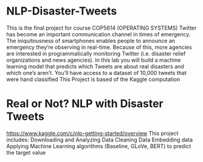# NLP-Disaster-Tweets
This is the final project for course COP5614 (OPERATING SYSTEMS)
Twitter has become an important communication channel in times of emergency.
The iniquitousness of smartphones enables people to announce an emergency they’re observing in real-time. Because of this, more agencies are interested in programmatically monitoring Twitter (i.e. disaster relief organizations and news agencies). In this lab you will build a machine learning model that predicts which Tweets are about real disasters and which one’s aren’t. You’ll have access to a dataset of 10,000 tweets that were hand classified
This Project is based of the Kaggle computation
# Real or Not? NLP with Disaster Tweets
https://www.kaggle.com/c/nlp-getting-started/overview
This project includes:
Downloading and Analyzing Data
Cleaning Data
Embedding data
Applying Machine Learning algorithms (Baseline, GLoVe, BERT) to predict the target value
